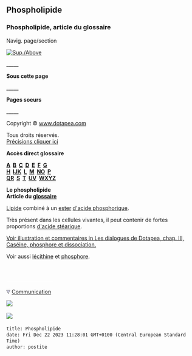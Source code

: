 ## Phospholipide
### Phospholipide, article du glossaire
 Navig. page/section

[![Sup./Above](_derived/up_cmp_themenoir010_up.gif)](p.html)

\_\_\_\_\_

**Sous cette page**

\_\_\_\_\_

**Pages soeurs**

\_\_\_\_\_

Copyright © www.dotapea.com

Tous droits réservés.  
[Précisions cliquer ici](droitscopie.html)

**Accès direct glossaire**

**[A](a.html)  [B](b.html)  [C](c.html)  [D](d.html)  [E](e.html)  [F](f.html)  [G](g.html)  
[H](h.html)  [IJK](ijk.html)  [L](l.html)  [M](m.html)  [NO](no.html)  [P](p.html)  
[QR](qr.html)  [S](s.html)  [T](t.html)  [UV](uv.html)  [WXYZ](wxyz.html)**

**Le phospholipide  
Article du [glossaire](glossaire.html)**

[Lipide](lipide.html) combiné à un [ester](ester.html) [d'acide phosphorique](phosphoriqueacide.html).

Très présent dans les cellules vivantes, il peut contenir de fortes proportions [d'acide stéarique](steariqueacide.html).

[Voir illustration et commentaires in Les dialogues de Dotapea, chap. III, Caséine, phosphore et dissociation.](chap03caseine.html#illuphospholipide)

Voir aussi [lécithine](lecithine.html) et [phosphore](phosphore.html).



 

 ![](images/transparent122x1.gif)

![](images/flechebas.gif) [Communication](http://www.artrealite.com/annonceurs.htm) 

[![](https://cbonvin.fr/sites/regie.artrealite.com/visuels/campagne1.png)](index-2.html#20131014)

![](https://cbonvin.fr/sites/regie.artrealite.com/visuels/campagne2.png)
```
title: Phospholipide
date: Fri Dec 22 2023 11:28:01 GMT+0100 (Central European Standard Time)
author: postite
```
